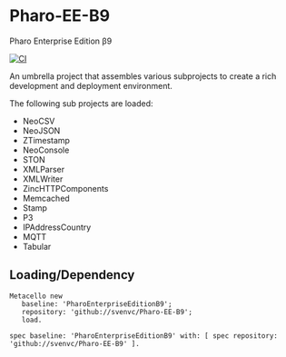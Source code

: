 # Pharo-EE-B9
Pharo Enterprise Edition β9

[![CI](https://github.com/svenvc/Pharo-EE-B9/actions/workflows/CI.yml/badge.svg)](https://github.com/svenvc/Pharo-EE-B9/actions/workflows/CI.yml)

An umbrella project that assembles various subprojects to create a rich development and deployment environment.

The following sub projects are loaded:

- NeoCSV
- NeoJSON
- ZTimestamp
- NeoConsole
- STON
- XMLParser
- XMLWriter
- ZincHTTPComponents
- Memcached
- Stamp
- P3
- IPAddressCountry
- MQTT
- Tabular

## Loading/Dependency

```smalltalk
Metacello new
   baseline: 'PharoEnterpriseEditionB9';
   repository: 'github://svenvc/Pharo-EE-B9';
   load.
```

```smalltalk
spec baseline: 'PharoEnterpriseEditionB9' with: [ spec repository: 'github://svenvc/Pharo-EE-B9' ].
```
